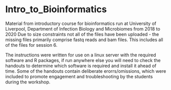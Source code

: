 # Intro_to_Bioinformatics
Material from introductory course for bioinformatics run at University of Liverpool, Department of Infection Biology and Microbiomes from 2018 to 2020
Due to size constraints not all of the files have been uploaded - the missing files primarily comprise fastq reads and bam files. This includes all of the files for session 6.

The instructions were written for use on a linux server with the required software and R packages, if run anywhere else you will need to check the handouts to determine which software is required and install it ahead of time. Some of the handouts contain deliberate erorrs/omissions, which were included to promote engagement and troubleshooting by the students during the workshop.
